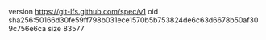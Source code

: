 version https://git-lfs.github.com/spec/v1
oid sha256:50166d30fe59ff798b031ece1570b5b753824de6c63d6678b50af309c756e6ca
size 83577
